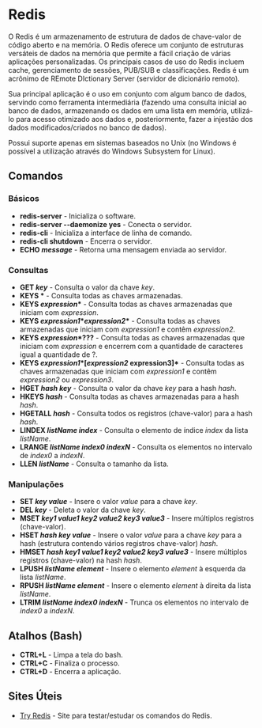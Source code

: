 # Redis

O Redis é um armazenamento de estrutura de dados de chave-valor de código aberto e na memória. O Redis oferece um conjunto de estruturas versáteis de dados na memória que permite a fácil criação de várias aplicações personalizadas. Os principais casos de uso do Redis incluem cache, gerenciamento de sessões, PUB/SUB e classificações. Redis é um acrônimo de REmote DIctionary Server (servidor de dicionário remoto).

Sua principal aplicação é o uso em conjunto com algum banco de dados, servindo como ferramenta intermediária (fazendo uma consulta inicial ao banco de dados, armazenando os dados em uma lista em memória, utilizá-lo para acesso otimizado aos dados e, posteriormente, fazer a injestão dos dados modificados/criados no banco de dados).

Possui suporte apenas em sistemas baseados no Unix (no Windows é possível a utilização através do Windows Subsystem for Linux).

## Comandos

### Básicos

- **redis-server** - Inicializa o software.
- **redis-server --daemonize yes** - Conecta o servidor.
- **redis-cli** - Inicializa a interface de linha de comando.
- **redis-cli shutdown** - Encerra o servidor.
- **ECHO *message*** - Retorna uma mensagem enviada ao servidor.

### Consultas

- **GET *key*** - Consulta o valor da chave *key*.
- **KEYS \*** - Consulta todas as chaves armazenadas.
- **KEYS *expression*\*** - Consulta todas as chaves armazenadas que iniciam com *expression*.
- **KEYS *expression1*\**expression2*\*** - Consulta todas as chaves armazenadas que iniciam com *expression1* e contêm *expression2*.
- **KEYS *expression*\*???** - Consulta todas as chaves armazenadas que iniciam com *expression* e encerrem com a quantidade de caracteres igual a quantidade de ?.
- **KEYS *expression1*\*[*expression2* expression3]\*** - Consulta todas as chaves armazenadas que iniciam com *expression1* e contêm *expression2* ou *expression3*.
- **HGET *hash* *key*** - Consulta o valor da chave *key* para a hash *hash*.
- **HKEYS *hash*** - Consulta todas as chaves armazenadas para a hash *hash*.
- **HGETALL *hash*** - Consulta todos os registros (chave-valor) para a hash *hash*.
- **LINDEX *listName* *index*** - Consulta o elemento de índice *index* da lista *listName*.
- **LRANGE *listName* *index0* *indexN*** - Consulta os elementos no intervalo de *index0* a *indexN*.
- **LLEN *listName*** - Consulta o tamanho da lista.

### Manipulações

- **SET *key* *value*** - Insere o valor *value* para a chave *key*.
- **DEL *key*** - Deleta o valor da chave *key*.
- **MSET *key1* *value1* *key2* *value2* *key3* *value3*** - Insere múltiplos registros (chave-valor).
- **HSET *hash* *key* *value*** - Insere o valor *value* para a chave *key* para a hash (estrutura contendo vários registros chave-valor) *hash*.
- **HMSET *hash* *key1* *value1* *key2* *value2* *key3* *value3*** - Insere múltiplos registros (chave-valor) na hash *hash*.
- **LPUSH *listName* *element*** - Insere o elemento *element* à esquerda da lista *listName*.
- **RPUSH *listName* *element*** - Insere o elemento *element* à direita da lista *listName*.
- **LTRIM *listName* *index0* *indexN*** - Trunca os elementos no intervalo de *index0* a *indexN*.

## Atalhos (Bash)

- **CTRL+L** - Limpa a tela do bash.
- **CTRL+C** - Finaliza o processo.
- **CTRL+D** - Encerra a aplicação.

## Sites Úteis

- [Try Redis](https://try.redis.io/) - Site para testar/estudar os comandos do Redis.

